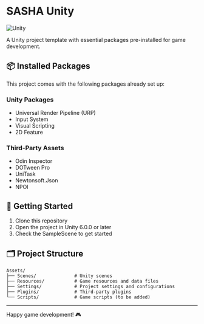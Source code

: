 # SASHA Unity

![Unity](https://img.shields.io/badge/Unity-6.0.0-blue.svg)

A Unity project template with essential packages pre-installed for game development.

## 📦 Installed Packages

This project comes with the following packages already set up:

### Unity Packages
- Universal Render Pipeline (URP)
- Input System
- Visual Scripting
- 2D Feature

### Third-Party Assets
- Odin Inspector
- DOTween Pro
- UniTask
- Newtonsoft.Json
- NPOI

## 🚀 Getting Started

1. Clone this repository
2. Open the project in Unity 6.0.0 or later
3. Check the SampleScene to get started

## 🗂️ Project Structure

```
Assets/
├── Scenes/              # Unity scenes
├── Resources/           # Game resources and data files
├── Settings/            # Project settings and configurations
├── Plugins/             # Third-party plugins 
└── Scripts/             # Game scripts (to be added)
```

---

Happy game development! 🎮